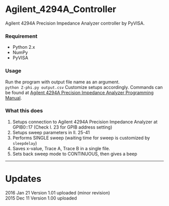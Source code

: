 # Agilent_4294A_Controller
Agilent 4294A Precision Impedance Analyzer controller by PyVISA.  

### Requirement ###
+ Python 2.x
+ NumPy
+ PyVISA

### Usage ###
Run the program with output file name as an argument.  
    ``python Z-phi.py output.csv``
Customize setups accordingly. Commands can be found at [Agilent 4294A Precision Impedance Analyzer
Programming Manual](http://literature.cdn.keysight.com/litweb/pdf/04294-90061.pdf?id=1000002213-1:epsg:man).  


### What this does ###
1. Setups connection to Agilent 4294A Precision Impedance Analyzer at GPIB0::17
(Check l. 23 for GPIB address setting)  
2. Setups sweep parameters in ll. 25-41
3. Performs SINGLE sweep (waiting time for sweep is customized by ``sleepdelay``)
4. Saves x-value, Trace A, Trace B in a single file.
5. Sets back sweep mode to CONTINUOUS, then gives a beep

-----
# Updates  
2016 Jan 21 Version 1.01 uploaded (minor revision)  
2015 Dec 11 Version 1.00 uploaded  
